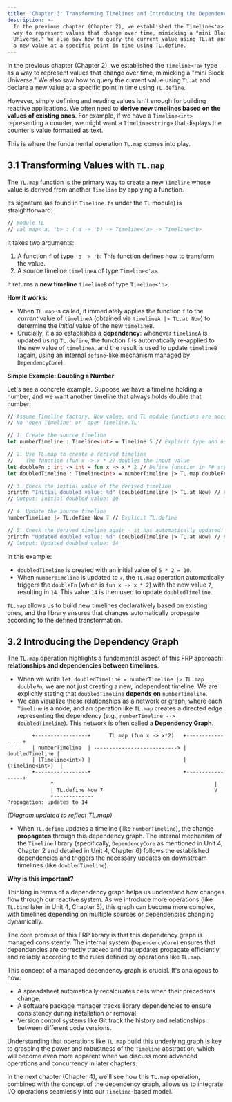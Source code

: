 ```yaml
---
title: 'Chapter 3: Transforming Timelines and Introducing the Dependency Graph'
description: >-
  In the previous chapter (Chapter 2), we established the Timeline<'a> type as a
  way to represent values that change over time, mimicking a "mini Block
  Universe." We also saw how to query the current value using TL.at and declare
  a new value at a specific point in time using TL.define.
---
```

In the previous chapter (Chapter 2), we established the `Timeline<'a>` type as a way to represent values that change over time, mimicking a "mini Block Universe." We also saw how to query the current value using `TL.at` and declare a new value at a specific point in time using `TL.define`.

However, simply defining and reading values isn't enough for building reactive applications. We often need to **derive new timelines based on the values of existing ones**. For example, if we have a `Timeline<int>` representing a counter, we might want a `Timeline<string>` that displays the counter's value formatted as text.

This is where the fundamental operation `TL.map` comes into play.

## 3.1 Transforming Values with `TL.map`

The `TL.map` function is the primary way to create a new `Timeline` whose value is derived from another `Timeline` by applying a function.

Its signature (as found in `Timeline.fs` under the `TL` module) is straightforward:

```fsharp
// module TL
// val map<'a, 'b> : ('a -> 'b) -> Timeline<'a> -> Timeline<'b>
```

It takes two arguments:

1.  A function `f` of type `'a -> 'b`: This function defines how to transform the value.
2.  A source timeline `timelineA` of type `Timeline<'a>`.

It returns a **new timeline** `timelineB` of type `Timeline<'b>`.

**How it works:**

*   When `TL.map` is called, it immediately applies the function `f` to the *current* value of `timelineA` (obtained via `timelineA |> TL.at Now`) to determine the *initial* value of the new `timelineB`.
*   Crucially, it also establishes a **dependency**: whenever `timelineA` is updated using `TL.define`, the function `f` is automatically re-applied to the new value of `timelineA`, and the result is used to update `timelineB` (again, using an internal `define`-like mechanism managed by `DependencyCore`).

**Simple Example: Doubling a Number**

Let's see a concrete example. Suppose we have a timeline holding a number, and we want another timeline that always holds double that number:

```fsharp
// Assume Timeline factory, Now value, and TL module functions are accessible
// No 'open Timeline' or 'open Timeline.TL'

// 1. Create the source timeline
let numberTimeline : Timeline<int> = Timeline 5 // Explicit type and using factory

// 2. Use TL.map to create a derived timeline
//    The function (fun x -> x * 2) doubles the input value
let doubleFn : int -> int = fun x -> x * 2 // Define function in F# style
let doubledTimeline : Timeline<int> = numberTimeline |> TL.map doubleFn // Explicit TL.map

// 3. Check the initial value of the derived timeline
printfn "Initial doubled value: %d" (doubledTimeline |> TL.at Now) // Explicit TL.at
// Output: Initial doubled value: 10

// 4. Update the source timeline
numberTimeline |> TL.define Now 7 // Explicit TL.define

// 5. Check the derived timeline again - it has automatically updated!
printfn "Updated doubled value: %d" (doubledTimeline |> TL.at Now) // Explicit TL.at
// Output: Updated doubled value: 14
```

In this example:

*   `doubledTimeline` is created with an initial value of `5 * 2 = 10`.
*   When `numberTimeline` is updated to `7`, the `TL.map` operation automatically triggers the `doubleFn` (which is `fun x -> x * 2`) with the new value `7`, resulting in `14`. This value `14` is then used to update `doubledTimeline`.

`TL.map` allows us to build new timelines declaratively based on existing ones, and the library ensures that changes automatically propagate according to the defined transformation.

## 3.2 Introducing the Dependency Graph

The `TL.map` operation highlights a fundamental aspect of this FRP approach: **relationships and dependencies between timelines**.

*   When we write `let doubledTimeline = numberTimeline |> TL.map doubleFn`, we are not just creating a new, independent timeline. We are explicitly stating that `doubledTimeline` **depends on** `numberTimeline`.
*   We can visualize these relationships as a network or graph, where each `Timeline` is a node, and an operation like `TL.map` creates a directed edge representing the dependency (e.g., `numberTimeline --> doubledTimeline`). This network is often called a **Dependency Graph**.

```
        +-----------------+      TL.map (fun x -> x*2)   +-----------------+
        | numberTimeline  | ---------------------------> | doubledTimeline |
        | (Timeline<int>) |                              | (Timeline<int>)  |
        +-----------------+                              +-----------------+
              ^                                                    |
              | TL.define Now 7                                    V
              +-------------                                Propagation: updates to 14
```

*(Diagram updated to reflect TL.map)*

*   When `TL.define` updates a timeline (like `numberTimeline`), the change **propagates** through this dependency graph. The internal mechanism of the `Timeline` library (specifically, `DependencyCore` as mentioned in Unit 4, Chapter 2 and detailed in Unit 4, Chapter 6) follows the established dependencies and triggers the necessary updates on downstream timelines (like `doubledTimeline`).

**Why is this important?**

Thinking in terms of a dependency graph helps us understand how changes flow through our reactive system. As we introduce more operations (like `TL.bind` later in Unit 4, Chapter 5), this graph can become more complex, with timelines depending on multiple sources or dependencies changing dynamically.

The core promise of this FRP library is that this dependency graph is managed consistently. The internal system (`DependencyCore`) ensures that dependencies are correctly tracked and that updates propagate efficiently and reliably according to the rules defined by operations like `TL.map`.

This concept of a managed dependency graph is crucial. It's analogous to how:

*   A spreadsheet automatically recalculates cells when their precedents change.
*   A software package manager tracks library dependencies to ensure consistency during installation or removal.
*   Version control systems like Git track the history and relationships between different code versions.

Understanding that operations like `TL.map` build this underlying graph is key to grasping the power and robustness of the `Timeline` abstraction, which will become even more apparent when we discuss more advanced operations and concurrency in later chapters.

In the next chapter (Chapter 4), we'll see how this `TL.map` operation, combined with the concept of the dependency graph, allows us to integrate I/O operations seamlessly into our `Timeline`-based model.
